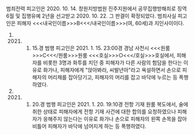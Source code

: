 범죄전력
피고인은 2020. 10. 14. 창원지방법원 진주지원에서 공무집행방해죄로 징역 6월 및 집행유예 2년을 선고받고 2020. 10. 22. 그 판결이 확정되었다.
범죄사실
피고인은 피해자 <<<내국인이름>>>B<<</내국인이름>>>(여, 60세)과 지인사이이다.
1. 2021. 1. 15.경 범행
피고인은 2021. 1. 15. 23:00경 경남 사천시 <<<원룸>>>C<<</원룸>>>원룸 <<<호실>>>○<<</호실>>>호실에서, 피해자를 비롯한 3명과 화투를 치던 중 피해자가 다른 사람의 험담을 한다는 이유로 화가나, 피해자에게 "앉아봐라, 씨발년아"라고 욕설하면서 손으로 피해자의 머리채를 잡아당기고, 피해자의 머리를 잡고 바닥에 누르는 등 폭행하였다.
2. 2021. 1. 20.경 범행
피고인은 2021. 1. 20. 19:10경 전항 기재 원룸 복도에서, 술에 취한 상태로 피해자에게 전항 기재 사건에 대한 합의를 요청하였으나 피해자가 응해주지 않는다는 이유로 화가나 손으로 피해자의 왼쪽 손목을 잡아 비틀어 피해자가 바닥에 넘어지게 하는 등 폭행하였다.
